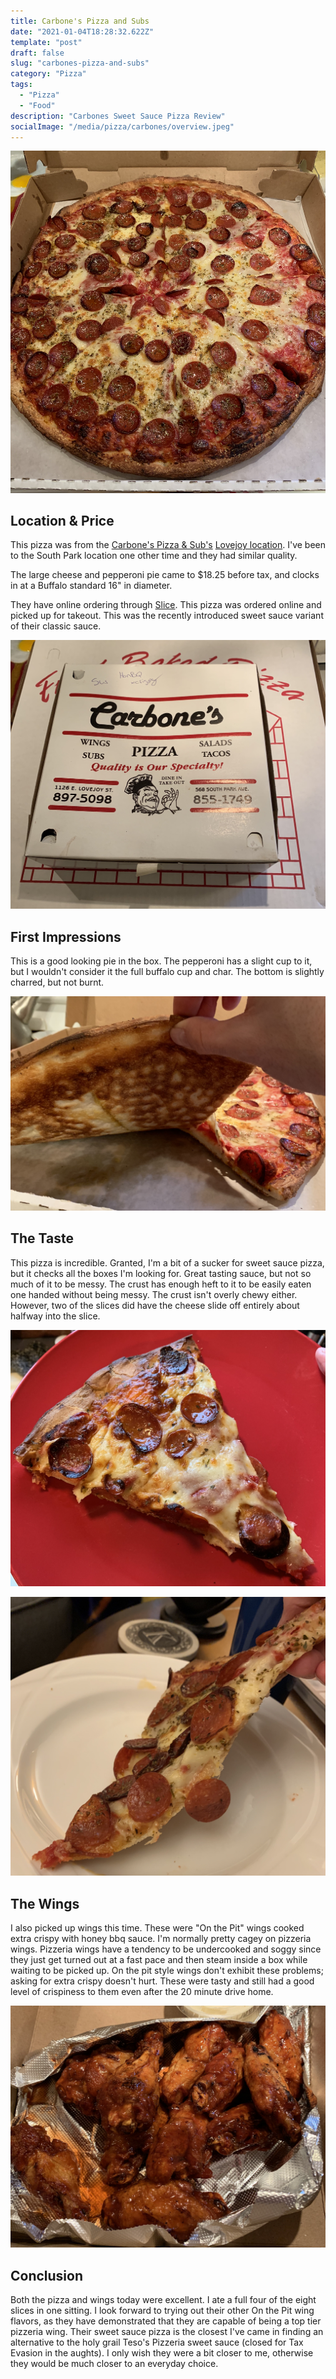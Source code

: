 ```yaml
---
title: Carbone's Pizza and Subs
date: "2021-01-04T18:28:32.622Z"
template: "post"
draft: false
slug: "carbones-pizza-and-subs"
category: "Pizza"
tags:
  - "Pizza"
  - "Food"
description: "Carbones Sweet Sauce Pizza Review"
socialImage: "/media/pizza/carbones/overview.jpeg"
---
```


![box](/media/pizza/carbones/overview.jpeg)

## Location & Price

This pizza was from the [Carbone's Pizza & Sub's](http://www.carbonespizza.com/) [Lovejoy location](https://www.google.com/maps/place/Carbone's+Pizza/@42.889979,-78.806538,15z/data=!4m2!3m1!1s0x0:0x5fbb8cfdd14d6559?sa=X&ved=2ahUKEwjC0d3IkIPuAhUywlkKHcXSCesQ_BIwE3oECB8QBQ).  I've been to the South Park location one other time and they had similar quality.

The large cheese and pepperoni pie came to $18.25 before tax, and clocks in at a Buffalo standard 16" in diameter.

They have online ordering through [Slice](https://slicelife.com/restaurants/ny/buffalo/14206/carbone-s-pizzeria-buffalo/menu).  This pizza was ordered online and picked up for takeout.  This was the recently introduced sweet sauce variant of their classic sauce.

![boxes](/media/pizza/carbones/boxes.jpeg)

## First Impressions

This is a good looking pie in the box.  The pepperoni has a slight cup to it, but I wouldn't consider it the full buffalo cup and char.  The bottom is slightly charred, but not burnt.

![crust](/media/pizza/carbones/crust.jpeg)

## The Taste

This pizza is incredible.  Granted, I'm a bit of a sucker for sweet sauce pizza, but it checks all the boxes I'm looking for.  Great tasting sauce, but not so much of it to be messy.  The crust has enough heft to it to be easily eaten one handed without being messy.  The crust isn't overly chewy either. However, two of the slices did have the cheese slide off entirely about halfway into the slice.  

![side view](/media/pizza/carbones/slice.jpeg)

![slice 2](/media/pizza/carbones/slice_2.jpeg)

## The Wings

I also picked up wings this time. These were "On the Pit" wings cooked extra crispy with honey bbq sauce.  I'm normally pretty cagey on pizzeria wings.  Pizzeria wings have a tendency to be undercooked and soggy since they just get turned out at a fast pace and then steam inside a box while waiting to be picked up.  On the pit style wings don't exhibit these problems; asking for extra crispy doesn't hurt.  These were tasty and still had a good level of crispiness to them even after the 20 minute drive home.

![wing view](/media/pizza/carbones/wings.jpeg)

## Conclusion

Both the pizza and wings today were excellent.  I ate a full four of the eight slices in one sitting.  I look forward to trying out their other On the Pit wing flavors, as they have demonstrated that they are capable of being a top tier pizzeria wing.  Their sweet sauce pizza is the closest I've came in finding an alternative to the holy grail Teso's Pizzeria sweet sauce (closed for Tax Evasion in the aughts).  I only wish they were a bit closer to me, otherwise they would be much closer to an everyday choice.